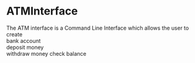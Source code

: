 # ATMInterface

The ATM interface is a Command Line Interface 
which allows the user to create
<br>
bank account
<br>
deposit money
<br>
withdraw money
check balance
